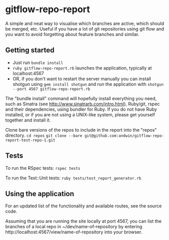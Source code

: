 gitflow-repo-report
===================

A simple and neat way to visualise which branches are active, which should be
merged, etc. Useful if you have a lot of git repositories using git flow
and you want to avoid forgetting about feature branches and similar.


Getting started
---------------

* Just run ```bundle install```
* ```ruby gitflow-repo-report.rb``` launches the application, typically at localhost:4567
* OR, if you don't want to restart the server manually you can install shotgun
using ```gem install shotgun``` and run the application
with ```shotgun --port 4567 gitflow-repo-report.rb```

The "bundle install" command will hopefully install everything you need,
such as Sinatra (see http://www.sinatrarb.com/intro.html), Ruby/git, rspec
and their dependencies, using bundler for Ruby. If you do not have Ruby
installed, or if you are not using a UNIX-like system, please get yourself
together and install it.


Clone bare versions of the repos to include in the report into the "repos" directory.
```cd repos```
```git clone --bare git@github.com:andwin/gitflow-repo-report-test-repo-1.git```

Tests
-----

To run the RSpec tests: ```rspec tests```

To run the Test::Unit tests: ```ruby tests/test_report_generator.rb```


Using the application
---------------------

For an updated list of the functionality and available routes, see the source code.

Assuming that you are running the site locally at port 4567, you can list
the branches of a local repo in ~/dev/name-of-repository by entering
http://localhost:4567/view/name-of-repository into your browser.
